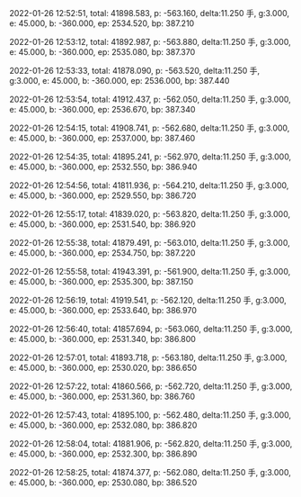 2022-01-26 12:52:51, total: 41898.583, p: -563.160, delta:11.250 手, g:3.000, e: 45.000, b: -360.000, ep: 2534.520, bp: 387.210

2022-01-26 12:53:12, total: 41892.987, p: -563.880, delta:11.250 手, g:3.000, e: 45.000, b: -360.000, ep: 2535.080, bp: 387.370

2022-01-26 12:53:33, total: 41878.090, p: -563.520, delta:11.250 手, g:3.000, e: 45.000, b: -360.000, ep: 2536.000, bp: 387.440

2022-01-26 12:53:54, total: 41912.437, p: -562.050, delta:11.250 手, g:3.000, e: 45.000, b: -360.000, ep: 2536.670, bp: 387.340

2022-01-26 12:54:15, total: 41908.741, p: -562.680, delta:11.250 手, g:3.000, e: 45.000, b: -360.000, ep: 2537.000, bp: 387.460

2022-01-26 12:54:35, total: 41895.241, p: -562.970, delta:11.250 手, g:3.000, e: 45.000, b: -360.000, ep: 2532.550, bp: 386.940

2022-01-26 12:54:56, total: 41811.936, p: -564.210, delta:11.250 手, g:3.000, e: 45.000, b: -360.000, ep: 2529.550, bp: 386.720

2022-01-26 12:55:17, total: 41839.020, p: -563.820, delta:11.250 手, g:3.000, e: 45.000, b: -360.000, ep: 2531.540, bp: 386.920

2022-01-26 12:55:38, total: 41879.491, p: -563.010, delta:11.250 手, g:3.000, e: 45.000, b: -360.000, ep: 2534.750, bp: 387.220

2022-01-26 12:55:58, total: 41943.391, p: -561.900, delta:11.250 手, g:3.000, e: 45.000, b: -360.000, ep: 2535.300, bp: 387.150

2022-01-26 12:56:19, total: 41919.541, p: -562.120, delta:11.250 手, g:3.000, e: 45.000, b: -360.000, ep: 2533.640, bp: 386.970

2022-01-26 12:56:40, total: 41857.694, p: -563.060, delta:11.250 手, g:3.000, e: 45.000, b: -360.000, ep: 2531.340, bp: 386.800

2022-01-26 12:57:01, total: 41893.718, p: -563.180, delta:11.250 手, g:3.000, e: 45.000, b: -360.000, ep: 2530.020, bp: 386.650

2022-01-26 12:57:22, total: 41860.566, p: -562.720, delta:11.250 手, g:3.000, e: 45.000, b: -360.000, ep: 2531.360, bp: 386.760

2022-01-26 12:57:43, total: 41895.100, p: -562.480, delta:11.250 手, g:3.000, e: 45.000, b: -360.000, ep: 2532.080, bp: 386.820

2022-01-26 12:58:04, total: 41881.906, p: -562.820, delta:11.250 手, g:3.000, e: 45.000, b: -360.000, ep: 2532.300, bp: 386.890

2022-01-26 12:58:25, total: 41874.377, p: -562.080, delta:11.250 手, g:3.000, e: 45.000, b: -360.000, ep: 2530.080, bp: 386.520